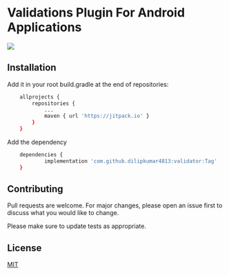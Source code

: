 

# Validations Plugin For Android Applications

[![](https://jitpack.io/v/dilipkumar4813/validator.svg)](https://jitpack.io/#dilipkumar4813/validator)

## Installation

Add it in your root build.gradle at the end of repositories:

```bash
	allprojects {
		repositories {
			...
			maven { url 'https://jitpack.io' }
		}
	}
```

Add the dependency

```bash
	dependencies {
	        implementation 'com.github.dilipkumar4813:validator:Tag'
	}
```

## Contributing
Pull requests are welcome. For major changes, please open an issue first to discuss what you would like to change.

Please make sure to update tests as appropriate.

## License
[MIT](https://choosealicense.com/licenses/mit/)
